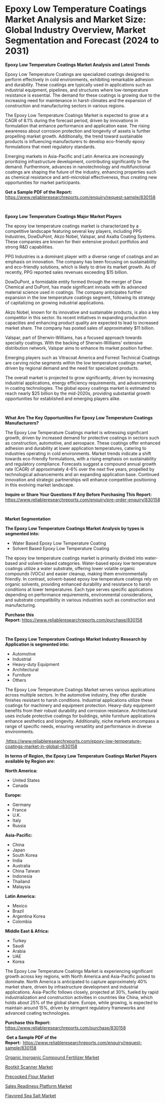 <p><h1>Epoxy Low Temperature Coatings Market Analysis and Market Size: Global Industry Overview, Market Segmentation and Forecast (2024 to 2031)</h1></p><p><strong>Epoxy Low Temperature Coatings Market Analysis and Latest Trends</strong></p>
<p><p>Epoxy Low Temperature Coatings are specialized coatings designed to perform effectively in cold environments, exhibiting remarkable adhesion and durability. These coatings are typically used in applications such as industrial equipment, pipelines, and structures where low-temperature resistance is essential. The demand for these coatings is growing due to the increasing need for maintenance in harsh climates and the expansion of construction and manufacturing sectors in various regions.</p><p>The Epoxy Low Temperature Coatings Market is expected to grow at a CAGR of 8.1% during the forecast period, driven by innovations in formulation that enhance performance and application ease. The rising awareness about corrosion protection and longevity of assets is further propelling market growth. Additionally, the trend toward sustainable products is influencing manufacturers to develop eco-friendly epoxy formulations that meet regulatory standards.</p><p>Emerging markets in Asia-Pacific and Latin America are increasingly prioritizing infrastructure development, contributing significantly to the demand. Furthermore, advances in nanotechnology and multifunctional coatings are shaping the future of the industry, enhancing properties such as chemical resistance and anti-microbial effectiveness, thus creating new opportunities for market participants.</p></p>
<p><strong>Get a Sample PDF of the Report:&nbsp;</strong> <a href="https://www.reliableresearchreports.com/enquiry/request-sample/830158?utm_campaign=9&utm_medium=2&utm_source=Github&utm_content=ia&utm_term=08102024&utm_id=epoxy-low-temperature-coatings">https://www.reliableresearchreports.com/enquiry/request-sample/830158</a></p>
<p>&nbsp;</p>
<p><strong>Epoxy Low Temperature Coatings Major Market Players</strong></p>
<p><p>The epoxy low temperature coatings market is characterized by a competitive landscape featuring several key players, including PPG Industries, DowDuPont, Akzo Nobel, Valspar, and Axalta Coating Systems. These companies are known for their extensive product portfolios and strong R&D capabilities.</p><p>PPG Industries is a dominant player with a diverse range of coatings and an emphasis on innovation. The company has been focusing on sustainability and eco-friendly solutions, which is likely to drive its market growth. As of recently, PPG reported sales revenues exceeding $15 billion.</p><p>DowDuPont, a formidable entity formed through the merger of Dow Chemical and DuPont, has made significant inroads with its advanced material science used in coatings. The company anticipates further expansion in the low temperature coatings segment, following its strategy of capitalizing on growing industrial applications.</p><p>Akzo Nobel, known for its innovative and sustainable products, is also a key competitor in this sector. Its recent initiatives in expanding production capacities and enhancing product quality are expected to lead to increased market share. The company has posted sales of approximately $11 billion.</p><p>Valspar, part of Sherwin-Williams, has a focused approach towards specialty coatings. With the backing of Sherwin-Williams' extensive distribution network, Valspar aims to enhance its market position further.</p><p>Emerging players such as Vitracoat America and Forrest Technical Coatings are carving niche segments within the low temperature coatings market, driven by regional demand and the need for specialized products.</p><p>The overall market is projected to grow significantly, driven by increasing industrial applications, energy efficiency requirements, and advancements in coating technologies. The global epoxy coatings market is estimated to reach nearly $25 billion by the mid-2020s, providing substantial growth opportunities for established and emerging players alike.</p></p>
<p>&nbsp;</p>
<p><strong>What Are The Key Opportunities For Epoxy Low Temperature Coatings Manufacturers?</strong></p>
<p><p>The Epoxy Low Temperature Coatings market is witnessing significant growth, driven by increased demand for protective coatings in sectors such as construction, automotive, and aerospace. These coatings offer enhanced adhesion and durability at lower application temperatures, catering to industries operating in cold environments. Market trends indicate a shift towards eco-friendly formulations, with a rising emphasis on sustainability and regulatory compliance. Forecasts suggest a compound annual growth rate (CAGR) of approximately 4-6% over the next five years, propelled by technological advancements and an expanding application base. Continued innovation and strategic partnerships will enhance competitive positioning in this evolving market landscape.</p></p>
<p><strong>Inquire or Share Your Questions If Any Before Purchasing This Report:</strong> <a href="https://www.reliableresearchreports.com/enquiry/pre-order-enquiry/830158?utm_campaign=9&utm_medium=2&utm_source=Github&utm_content=ia&utm_term=08102024&utm_id=epoxy-low-temperature-coatings">https://www.reliableresearchreports.com/enquiry/pre-order-enquiry/830158</a></p>
<p>&nbsp;</p>
<p><strong>Market Segmentation</strong></p>
<p><strong>The Epoxy Low Temperature Coatings Market Analysis by types is segmented into:</strong></p>
<p><ul><li>Water Based Epoxy Low Temperature Coating</li><li>Solvent Based Epoxy Low Temperature Coating</li></ul></p>
<p><p>The epoxy low temperature coatings market is primarily divided into water-based and solvent-based categories. Water-based epoxy low temperature coatings utilize a water substrate, offering lower volatile organic compounds (VOCs) and easier cleanup, making them environmentally friendly. In contrast, solvent-based epoxy low temperature coatings rely on organic solvents, providing enhanced durability and resistance to harsh conditions at lower temperatures. Each type serves specific applications depending on performance requirements, environmental considerations, and substrate compatibility in various industries such as construction and manufacturing.</p></p>
<p><strong>Purchase this Report:&nbsp;</strong><a href="https://www.reliableresearchreports.com/purchase/830158?utm_campaign=9&utm_medium=2&utm_source=Github&utm_content=ia&utm_term=08102024&utm_id=epoxy-low-temperature-coatings">https://www.reliableresearchreports.com/purchase/830158</a></p>
<p>&nbsp;</p>
<p><strong>The Epoxy Low Temperature Coatings Market Industry Research by Application is segmented into:</strong></p>
<p><ul><li>Automotive</li><li>Industrial</li><li>Heavy-duty Equipment</li><li>Architectural</li><li>Furniture</li><li>Others</li></ul></p>
<p><p>The Epoxy Low Temperature Coatings Market serves various applications across multiple sectors. In the automotive industry, they offer durable finishes resistant to harsh conditions. Industrial applications utilize these coatings for machinery and equipment protection. Heavy-duty equipment benefits from their robust durability and corrosion resistance. Architectural uses include protective coatings for buildings, while furniture applications enhance aesthetics and longevity. Additionally, niche markets encompass a range of specific needs, ensuring versatility and performance in diverse environments.</p></p>
<p><a href="https://www.reliableresearchreports.com/epoxy-low-temperature-coatings-market-in-global-r830158?utm_campaign=9&utm_medium=2&utm_source=Github&utm_content=ia&utm_term=08102024&utm_id=epoxy-low-temperature-coatings">&nbsp;https://www.reliableresearchreports.com/epoxy-low-temperature-coatings-market-in-global-r830158</a></p>
<p><strong>In terms of Region, the Epoxy Low Temperature Coatings Market Players available by Region are:</strong></p>
<p>
    <p> <strong> North America: </strong>
        <ul>
            <li>United States</li>
            <li>Canada</li>
        </ul>
        </p> 
    <p> <strong> Europe: </strong>
        <ul>
            <li>Germany</li>
            <li>France</li>
            <li>U.K.</li>
            <li>Italy</li>
            <li>Russia</li>
        </ul>
        </p> 
    <p> <strong> Asia-Pacific: </strong>
        <ul>
            <li>China</li>
            <li>Japan</li>
            <li>South Korea</li>
            <li>India</li>
            <li>Australia</li>
            <li>China Taiwan</li>
            <li>Indonesia</li>
            <li>Thailand</li>
            <li>Malaysia</li>
        </ul>
        </p> 
    <p> <strong> Latin America: </strong>
        <ul>
            <li>Mexico</li>
            <li>Brazil</li>
            <li>Argentina Korea</li>
            <li>Colombia</li>
        </ul>
        </p> 
    <p> <strong> Middle East & Africa: </strong>
        <ul>
            <li>Turkey</li>
            <li>Saudi</li>
            <li>Arabia</li>
            <li>UAE</li>
            <li>Korea</li>
        </ul>
    </p>
    </p>
<p><p>The Epoxy Low Temperature Coatings Market is experiencing significant growth across key regions, with North America and Asia-Pacific poised to dominate. North America is anticipated to capture approximately 40% market share, driven by infrastructure development and industrial applications. Asia-Pacific follows closely, projected at 30%, fueled by rapid industrialization and construction activities in countries like China, which holds about 25% of the global share. Europe, while growing, is expected to maintain around 15%, driven by stringent regulatory frameworks and advanced coating technologies.</p></p>
<p><strong>Purchase this Report: </strong><a href="https://www.reliableresearchreports.com/purchase/830158?utm_campaign=9&utm_medium=2&utm_source=Github&utm_content=ia&utm_term=08102024&utm_id=epoxy-low-temperature-coatings">https://www.reliableresearchreports.com/purchase/830158</a></p>
<p>&nbsp;<strong>Get a Sample PDF of the Report:&nbsp;&nbsp;</strong><a href="https://www.reliableresearchreports.com/enquiry/request-sample/830158?utm_campaign=9&utm_medium=2&utm_source=Github&utm_content=ia&utm_term=08102024&utm_id=epoxy-low-temperature-coatings">https://www.reliableresearchreports.com/enquiry/request-sample/830158</a></p>
<p><strong></strong></p>
<p><p><a href="https://github.com/SanjidaMahmud54/Market-Research-Report-List-1/blob/main/organic-inorganic-compound-fertilizer-market.md?utm_campaign=9&utm_medium=2&utm_source=Github&utm_content=ia&utm_term=08102024&utm_id=epoxy-low-temperature-coatings">Organic Inorganic Compound Fertilizer Market</a></p><p><a href="https://www.linkedin.com/pulse/investment-opportunities-rootkit-scanner-sector-risk-analysis-fev9e?utm_campaign=9&utm_medium=2&utm_source=Github&utm_content=ia&utm_term=08102024&utm_id=epoxy-low-temperature-coatings">Rootkit Scanner Market</a></p><p><a href="https://issuu.com/reportprime-2/docs/precooked-flour-market-size-2030.pp_65e74315a5ebe9?utm_campaign=9&utm_medium=2&utm_source=Github&utm_content=ia&utm_term=08102024&utm_id=epoxy-low-temperature-coatings">Precooked Flour Market</a></p><p><a href="https://www.linkedin.com/pulse/sales-readiness-platform-market-size-growth-trends-statistics-nlvme?utm_campaign=9&utm_medium=2&utm_source=Github&utm_content=ia&utm_term=08102024&utm_id=epoxy-low-temperature-coatings">Sales Readiness Platform Market</a></p><p><a href="https://issuu.com/reportprime-2/docs/flavored-sea-salt-market-size-2030._0670d898bcaff1?utm_campaign=9&utm_medium=2&utm_source=Github&utm_content=ia&utm_term=08102024&utm_id=epoxy-low-temperature-coatings">Flavored Sea Salt Market</a></p></p>